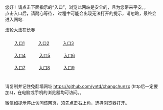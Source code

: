 您好！请点击下面指示的“入口”，浏览此网站是安全的，且为您带来平安。。 <br/>
点击入口后，请耐心等待， 过程中可能会出现无法打开的提示，请忽略，最终会进入网站. </br>

法轮大法在长春<br/>
<div style="padding:10px"><a style="margin:20px" target="_blank" href="https://dxte8k0k5nmf0.cloudfront.net/2Qpsp?jdygelg" id="ccLink1" rel="nofollow">入口1</a> <a target="_blank" style="margin:20px" href="https://deysidpkmgp8j.cloudfront.net/2Qpsp?pqurekxm" id="ccLink2" rel="nofollow">入口2</a> <a style="margin:20px" target="_blank" href="https://d19q1n0atyuqwx.cloudfront.net/2Qpsp?kiqdtvh" id="ccLink3" rel="nofollow">入口3</a></div>

<div style="padding:10px" ><a style="margin:20px" target="_blank" href="https://dxte8k0k5nmf0.cloudfront.net/2Qpsp?jdygelg" id="ccLink4" rel="nofollow">入口4</a> <a style="margin:20px" href="https://deysidpkmgp8j.cloudfront.net/2Qpsp?pqurekxm" target="_blank" id="ccLink5" rel="nofollow">入口5</a> <a style="margin:20px" href="https://d19q1n0atyuqwx.cloudfront.net/2Qpsp?kiqdtvh" target="_blank" id="ccLink6" rel="nofollow">入口6</a></div>

<div style="padding:10px"><a style="margin:20px" target="_blank" href="https://dxte8k0k5nmf0.cloudfront.net/2Qpsp?jdygelg" id="ccLink7" rel="nofollow">入口7</a> <a style="margin:20px" href="https://deysidpkmgp8j.cloudfront.net/2Qpsp?pqurekxm" target="_blank" id="ccLink8" rel="nofollow">入口8</a> <a style="margin:20px" target="_blank" href="https://d19q1n0atyuqwx.cloudfront.net/2Qpsp?kiqdtvh" id="ccLink9" rel="nofollow">入口9</a></div>

<br/>



请复制并记住免翻墙网址 https://github.com/yntd/changchunzx (http后一定要加s)，在电脑或手机的浏览器均可访问。。<br/>

微信如提示停止访问该网页，须先点击右上角，选择浏览器打开。
